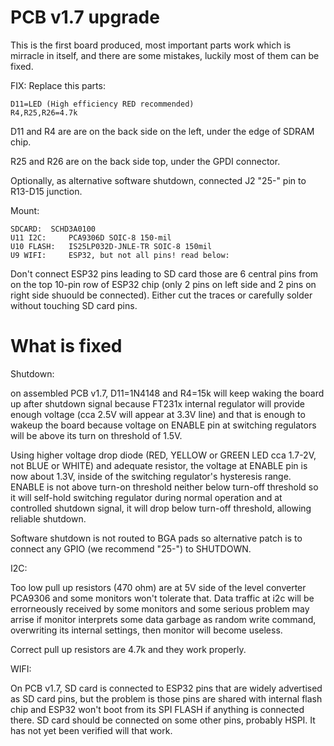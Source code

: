 # PCB v1.7 upgrade

This is the first board produced, most important
parts work which is mirracle in itself, and there
are some mistakes, luckily most of them can be fixed.

FIX: Replace this parts:

    D11=LED (High efficiency RED recommended)
    R4,R25,R26=4.7k

D11 and R4 are are on the back side on the left,
under the edge of SDRAM chip.

R25 and R26 are on the back side top,
under the GPDI connector.

Optionally, as alternative software shutdown, 
connected J2 "25-" pin to R13-D15 junction.

Mount:

    SDCARD:  SCHD3A0100
    U11 I2C:     PCA9306D SOIC-8 150-mil
    U10 FLASH:   IS25LP032D-JNLE-TR SOIC-8 150mil
    U9 WIFI:     ESP32, but not all pins! read below:

Don't connect ESP32 pins leading to SD card
those are 6 central pins from on the top 10-pin row of
ESP32 chip (only 2 pins on left side and 2 pins on right
side shuould be connected). Either cut the traces or carefully
solder without touching SD card pins.

# What is fixed

Shutdown:

on assembled PCB v1.7, D11=1N4148 and R4=15k will
keep waking the board up after shutdown signal because FT231x internal
regulator will provide enough voltage (cca 2.5V will appear at 3.3V line)
and that is enough to wakeup the board because voltage
on ENABLE pin at switching regulators will be above its turn on
threshold of 1.5V.

Using higher voltage drop diode (RED, YELLOW or GREEN LED cca 1.7-2V, not
BLUE or WHITE) and adequate resistor, the voltage at ENABLE pin is now about
1.3V, inside of the switching regulator's hysteresis range. ENABLE is
not above turn-on threshold neither below turn-off threshold so it will
self-hold switching regulator during normal operation and at controlled
shutdown signal, it will drop below turn-off threshold, allowing reliable
shutdown.

Software shutdown is not routed to BGA pads so alternative patch is
to connect any GPIO (we recommend "25-") to SHUTDOWN.

I2C:

Too low pull up resistors (470 ohm) are at 5V side of the level converter PCA9306
and some monitors won't tolerate that. Data traffic at i2c will be
errorneously received by some monitors and some serious problem may arrise
if monitor interprets some data garbage as random write command, overwriting
its internal settings, then monitor will become useless.

Correct pull up resistors are 4.7k and they work properly.

WIFI:

On PCB v1.7, SD card is connected to ESP32 pins that are widely advertised
as SD card pins, but the problem is those pins are shared with internal flash
chip and ESP32 won't boot from its SPI FLASH if anything is connected there.
SD card should be connected on some other pins, probably HSPI. It has not
yet been verified will that work.
